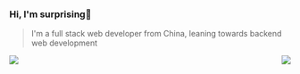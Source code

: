 
### Hi, I'm surprising👋
>I'm a full stack web developer from China, leaning towards backend web development

<img align="left" src="https://github-readme-stats.vercel.app/api?username=xiaonan-37021&show_icons=true&theme=react&title_color=blue&count_private=true" />


<img align="right" src="https://github-readme-stats.vercel.app/api/top-langs/?username=xiaonan-37021&layout=compact&hide=html,css" />

